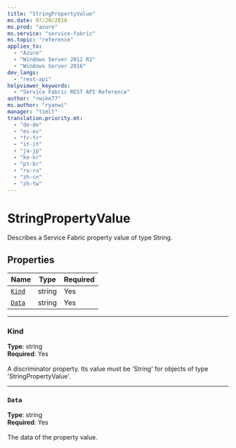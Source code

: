 ```yaml
---
title: "StringPropertyValue"
ms.date: 07/20/2018
ms.prod: "azure"
ms.service: "service-fabric"
ms.topic: "reference"
applies_to: 
  - "Azure"
  - "Windows Server 2012 R2"
  - "Windows Server 2016"
dev_langs: 
  - "rest-api"
helpviewer_keywords: 
  - "Service Fabric REST API Reference"
author: "rwike77"
ms.author: "ryanwi"
manager: "timlt"
translation.priority.mt: 
  - "de-de"
  - "es-es"
  - "fr-fr"
  - "it-it"
  - "ja-jp"
  - "ko-kr"
  - "pt-br"
  - "ru-ru"
  - "zh-cn"
  - "zh-tw"
---
```

# StringPropertyValue

Describes a Service Fabric property value of type String.

## Properties
| Name | Type | Required |
| --- | --- | --- |
| [`Kind`](#kind) | string | Yes |
| [`Data`](#data) | string | Yes |

____
### Kind
__Type__: string <br/>
__Required__: Yes <br/>
<br/>
A discriminator property. Its value must be 'String' for objects of type 'StringPropertyValue'.

____
### `Data`
__Type__: string <br/>
__Required__: Yes<br/>
<br/>
The data of the property value.
